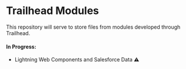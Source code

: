 # Trailhead Modules
This repository will serve to store files from modules developed through Trailhead.

#### In Progress:
- Lightning Web Components and Salesforce Data ⚠

